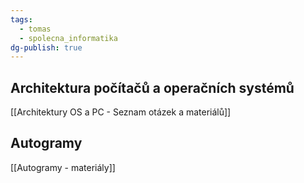 ```yaml
---
tags:
  - tomas
  - spolecna_informatika
dg-publish: true
---
```

## Architektura počítačů a operačních systémů
[[Architektury OS a PC - Seznam otázek a materiálů]]
## Autogramy
[[Autogramy - materiály]]